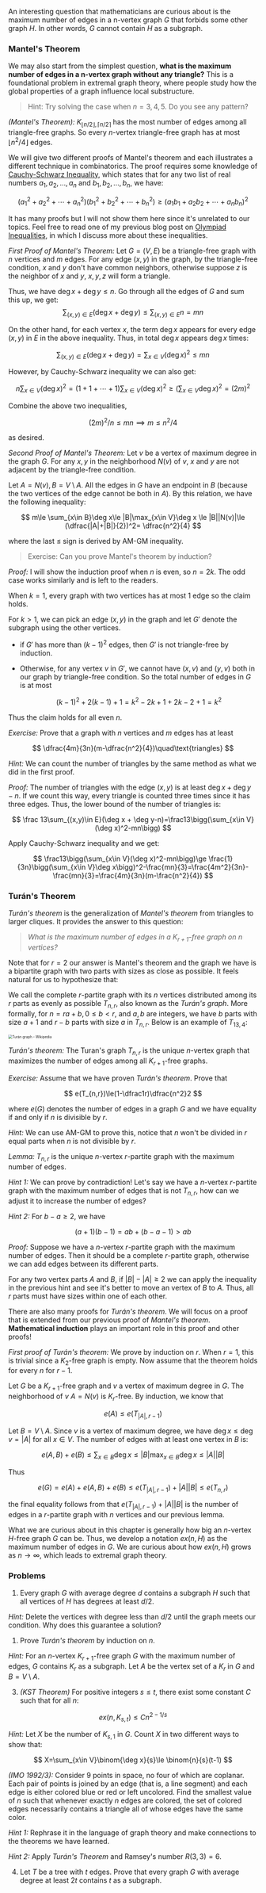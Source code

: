An interesting question that mathematicians are curious about is the maximum number of edges in a n-vertex graph $G$ that forbids some other graph $H$. In other words, $G$ cannot contain $H$ as a subgraph.

### Mantel's Theorem

We may also start from the simplest question, **what is the maximum number of edges in a n-vertex graph without any triangle?** This is a foundational problem in extremal graph theory, where people study how the global properties of a graph influence local substructure.

> Hint: Try solving the case when $n=3,4,5$. Do you see any pattern?

*(Mantel's Theorem):* $K_{\lfloor n/2\rfloor,\lceil n/2\rceil}$ has the most number of edges among all triangle-free graphs. So every $n$-vertex triangle-free graph has at most $\lfloor n^2/4\rfloor$ edges.

We will give two different proofs of Mantel's theorem and each illustrates a different technique in combinatorics. The proof requires some knowledge of [Cauchy-Schwarz Inequality](https://en.wikipedia.org/wiki/Cauchy%E2%80%93Schwarz_inequality), which states that for any two list of real numbers $a_1,a_2,\dots,a_n$ and $b_1,b_2,\dots,b_n$, we have:


$$
(a_1^2+a_2^2+\cdots+a_n^2)(b_1^2+b_2^2+\cdots+b_n^2)\ge(a_1b_1+a_2b_2+\cdots+a_nb_n)^2
$$

It has many proofs but I will not show them here since it's unrelated to our topics. Feel free to read one of my previous blog post on [Olympiad Inequalities](https://yifank.github.io/Math/Olympiad%20Inequalities/), in which I discuss more about these inequalities.

*First Proof of Mantel's Theorem:* Let $G=(V,E)$ be a triangle-free graph with $n$ vertices and $m$ edges. For any edge $(x,y)$ in the graph, by the triangle-free condition, $x$ and $y$ don't have common neighbors, otherwise suppose $z$ is the neighbor of $x$ and $y$, $x,y,z$ will form a triangle. 

Thus, we have $\deg x + \deg y\le n$. Go through all the edges of $G$ and sum this up, we get:
$$
\sum_{(x,y)\in E}(\deg x + \deg y)\le \sum_{(x,y)\in E}n=mn
$$


On the other hand, for each vertex $x$, the term $\deg x$ appears for every edge $(x,y)$ in $E$ in the above inequality. Thus, in total $\deg x$ appears $\deg x$ times:



$$\sum_{(x,y)\in E}(\deg x + \deg y)=\sum_{x\in V}(\deg x)^2\le mn$$



However, by Cauchy-Schwarz inequality we can also get: 



$$
n\sum_{x\in V}(\deg x) ^2 =(1+1+\cdots + 1)\sum_{x\in V}(\deg x) ^2\ge (\sum_{x\in V}\deg x)^2=(2m)^2
$$


Combine the above two inequalities,


$$
(2m)^2/n\le mn\implies m\le n^2/4
$$


as desired.

*Second Proof of Mantel's Theorem:* Let $v$ be a vertex of maximum degree in the graph $G$. For any $x,y$ in the neighborhood $N(v)$ of $v$, $x$ and $y$ are not adjacent by the triangle-free condition.

Let $A=N(v),B=V\setminus A$. All the edges in $G$ have an endpoint in $B$ (because the two vertices of the edge cannot be both in $A$). By this relation, we have the following inequality:


$$
m\le \sum_{x\in B}\deg x\le |B|\max_{x\in V}\deg x \le |B||N(v)|\le (\dfrac{|A|+|B|}{2})^2= \dfrac{n^2}{4}
$$


where the last $\le$ sign is derived by AM-GM inequality.

> Exercise: Can you prove Mantel's theorem by induction?

*Proof:* I will show the induction proof when $n$ is even, so $n=2k$. The odd case works similarly and is left to the readers.

When $k=1$, every graph with two vertices has at most $1$ edge so the claim holds.

For $k > 1$, we can pick an edge $(x,y)$ in the graph and let $G'$ denote the subgraph using the other vertices. 

- if $G'$ has more than $(k-1)^2$ edges, then $G'$ is not triangle-free by induction.

- Otherwise, for any vertex $v$ in $G'$, we cannot have $(x,v)$ and $(y,v)$ both in our graph by triangle-free condition. So the total number of edges in $G$ is at most 

	

	$$(k-1)^2+2(k-1)+1=k^2-2k+1+2k-2+1=k^2$$

	

Thus the claim holds for all even $n$.

*Exercise:* Prove that a graph with $n$ vertices and $m$ edges has at least


$$
\dfrac{4m}{3n}(m-\dfrac{n^2}{4})\quad\text{triangles}
$$

*Hint:* We can count the number of triangles by the same method as what we did in the first proof.

*Proof:* The number of triangles with the edge $(x,y)$ is at least $\deg x + \deg y - n$. If we count this way, every triangle is counted three times since it has three edges. Thus, the lower bound of the number of triangles is:


$$
\frac 13\sum_{(x,y)\in E}(\deg x + \deg y-n)=\frac13\bigg(\sum_{x\in V}(\deg x)^2-mn\bigg)
$$


Apply Cauchy-Schwarz inequality and we get:


$$
\frac13\bigg(\sum_{x\in V}(\deg x)^2-mn\bigg)\ge \frac{1}{3n}\bigg(\sum_{x\in V}\deg x\bigg)^2-\frac{mn}{3}=\frac{4m^2}{3n}-\frac{mn}{3}=\frac{4m}{3n}(m-\frac{n^2}{4})
$$



### Turán's Theorem

*Turán's theorem* is the generalization of *Mantel's theorem* from triangles to larger cliques. It provides the answer to this question:

> *What is the maximum number of edges in a $K_{r+1}$-free graph on $n$ vertices?*

Note that for $r=2$ our answer is Mantel's theorem and the graph we have is a bipartite graph with two parts with sizes as close as possible. It feels natural for us to hypothesize that:

We call the complete $r$-partite graph with its $n$ vertices distributed among its $r$ parts as evenly as possible $T_{n,r}$, also known as the *Turán's graph*. More formally, for $n = ra+b,0\le b<r$, and $a,b$ are integers, we have $b$ parts with size $a+1$ and $r-b$ parts with size $a$ in $T_{n,r}$. Below is an example of $T_{13,4}$:

<img src="https://upload.wikimedia.org/wikipedia/commons/1/1b/Turan_13-4.svg" alt="Turán graph - Wikipedia" style="zoom:50%;" />

*Turán's theorem:* The Turan's graph $T_{n,r}$ is the unique $n$-vertex graph that maximizes the number of edges among all $K_{r+1}$-free graphs. 

*Exercise:* Assume that we have proven *Turán's theorem*. Prove that


$$
e(T_{n,r})\le(1-\dfrac1r)\dfrac{n^2}2
$$



where $e(G)$ denotes the number of edges in a graph $G$ and we have equality if and only if $n$ is divisible by $r$.

*Hint:* We can use AM-GM to prove this, notice that $n$ won't be divided in $r$ equal parts when $n$ is not divisible by $r$.

*Lemma:* $T_{n,r}$ is the unique $n$-vertex $r$-partite graph with the maximum number of edges.

*Hint 1:* We can prove by contradiction! Let's say we have a $n$-vertex $r$-partite graph with the maximum number of edges that is not $T_{n,r}$, how can we adjust it to increase the number of edges?

*Hint 2:* For $b-a\ge 2$, we have


$$
(a+1)(b-1)=ab+(b-a-1)>ab
$$


*Proof:* Suppose we have a $n$-vertex $r$-partite graph with the maximum number of edges. Then it should be a complete $r$-partite graph, otherwise we can add edges between its different parts.

For any two vertex parts $A$ and $B$, if $|B|-|A|\ge 2$ we can apply the inequality in the previous hint and see it's better to move an vertex of $B$ to $A$. Thus, all $r$ parts must have sizes within one of each other.

There are also many proofs for *Turán's theorem*. We will focus on a proof that is extended from our previous proof of *Mantel's theorem*. **Mathematical induction** plays an important role in this proof and other proofs!

*First proof of Turán's theorem:* We prove by induction on $r$. When $r=1$, this is trivial since a $K_2$-free graph is empty. Now assume that the theorem holds for every $n$ for $r-1$.

Let $G$ be a $K_{r+1}$-free graph and $v$ a vertex of maximum degree in $G$. The neighborhood of $v$ $A=N(v)$ is $K_r$-free. By induction, we know that


$$
e(A)\le e(T_{|A|,r-1})
$$


Let $B=V\setminus A$. Since $v$ is a vertex of maximum degree, we have $\deg x\le \deg v = |A|$ for all $x\in V$. The number of edges with at least one vertex in $B$ is:


$$
e(A,B) + e(B)\le \sum_{x\in B}\deg x \le |B|\max_{x\in B}\deg x\le |A||B|
$$


Thus


$$
e(G)=e(A) + e(A,B) + e(B)\le e(T_{|A|,r-1}) + |A||B|\le e(T_{n,r})
$$

the final equality follows from that $e(T_{|A|,r-1}) + |A||B|$ is the number of edges in a $r$-partite graph with $n$ vertices and our previous lemma.

What we are curious about in this chapter is generally how big an $n$-vertex $H$-free graph $G$ can be. Thus, we develop a notation $ex(n,H)$ as the maximum number of edges in $G$. We are curious about how $ex(n,H)$ grows as $n\to \infty$, which leads to extremal graph theory.

### Problems

1. Every graph $G$ with average degree $d$ contains a subgraph $H$ such that all vertices of $H$ has degrees at least $d/2$.

*Hint:* Delete the vertices with degree less than $d/2$ until the graph meets our condition. Why does this guarantee a solution?

1. Prove *Turán's theorem* by induction on $n$.

*Hint:* For an $n$-vertex $K_{r+1}$-free graph $G$ with the maximum number of edges, $G$ contains $K_r$ as a subgraph. Let $A$ be the vertex set of a $K_r$ in $G$ and $B=V\setminus A$.

3. *(KST Theorem)* For positive integers $s\le t$, there exist some constant $C$ such that for all $n$:


$$
ex(n,K_{s,t})\le Cn^{2-1/s}
$$


*Hint:* Let $X$ be the number of $K_{s,1}$ in $G$. Count $X$ in two different ways to show that:


$$
X=\sum_{x\in V}\binom{\deg x}{s}\le \binom{n}{s}(t-1)
$$


*(IMO 1992/3):* Consider $9$ points in space, no four of which are coplanar. Each pair of points is joined by an edge (that is, a line segment) and each edge is either colored blue or red or left uncolored. Find the smallest value of $n$ such that whenever exactly $n$ edges are colored, the set of colored edges necessarily contains a triangle all of whose edges have the same color.

*Hint 1:* Rephrase it in the language of graph theory and make connections to the theorems we have learned.

*Hint 2:* Apply *Turán's Theorem* and Ramsey's number $R(3,3)=6$.

4. Let $T$ be a tree with $t$ edges. Prove that every graph $G$ with average degree at least $2t$ contains $t$ as a subgraph.



